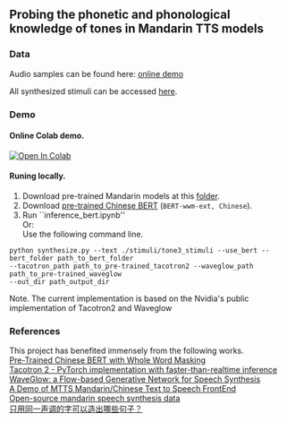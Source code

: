 ## Probing the phonetic and phonological knowledge of tones in Mandarin TTS models

### Data

Audio samples can be found here: [online demo](https://lingjzhu.github.io/TTS_and_Tone_demo/)

All synthesized stimuli can be accessed [here](https://drive.google.com/drive/folders/1AX0jqPnigC2s2CSuDbWhNwVRwcFg8dmM?usp=sharing).


### Demo
#### Online Colab demo.  
  [![Open In Colab](https://colab.research.google.com/assets/colab-badge.svg)](https://colab.research.google.com/github/lingjzhu/probing-TTS-models/blob/master/TTS_colab_demo.ipynb)  
  
#### Runing locally.  
1. Download pre-trained Mandarin models at this [folder](https://drive.google.com/drive/folders/1Sf9t4IzMVGAgcznoTIn2mRNlcVkZuE3w?usp=sharing).
2. Download [pre-trained Chinese BERT](https://github.com/ymcui/Chinese-BERT-wwm) (`BERT-wwm-ext, Chinese`).
3. Run ``inference_bert.ipynb''   
Or:  
   Use the following command line.  
```
python synthesize.py --text ./stimuli/tone3_stimuli --use_bert --bert_folder path_to_bert_folder 
--tacotron_path path_to_pre-trained_tacotron2 --waveglow_path path_to_pre-trained_waveglow 
--out_dir path_output_dir
```

Note. The current implementation is based on the Nvidia's public implementation of Tacotron2 and Waveglow
### References
This project has benefited immensely from the following works.  
[Pre-Trained Chinese BERT with Whole Word Masking](https://github.com/ymcui/Chinese-BERT-wwm)  
[Tacotron 2 - PyTorch implementation with faster-than-realtime inference](https://github.com/NVIDIA/tacotron2)  
[WaveGlow: a Flow-based Generative Network for Speech Synthesis](https://github.com/NVIDIA/waveglow)  
[A Demo of MTTS Mandarin/Chinese Text to Speech FrontEnd](https://github.com/Jackiexiao/MTTS)  
[Open-source mandarin speech synthesis data](https://www.data-baker.com/open_source.html)  
[只用同一声调的字可以造出哪些句子？](https://www.zhihu.com/question/27733544)  
